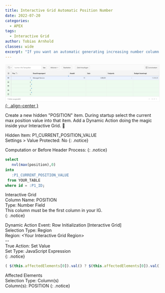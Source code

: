 ```yaml
---
title: Interactive Grid Automatic Position Number
date: 2022-07-20
categories:
  - APEX
tags:
  - Interactive Grid
author: Tobias Arnhold
classes: wide
excerpt: "If you want an automatic generating increasing number column in your interactive grid, follow these instrunctions"
---
```

[![automatic-position-number-in-interactive-grid](/assets/images/posts/2022-07-20-interactive-grid-automatic-position-number.png){: .align-center }](/assets/images/posts/2022-07-20-interactive-grid-automatic-position-number.png)

Create a new hidden "POSITION" item. During startup select the current max position value into that item. Add a Dynamic Action doing the magic inside your Interactive Grid. 🙂

Hidden Item: P1_CURRENT_POSITION_VALUE  
Settings > Value Protected: No
{: .notice}

Computation or Before Header Process:
{: .notice}
```sql
select 
   nvl(max(position),0)
into 
   :P1_CURRENT_POSITION_VALUE
 from YOUR_TABLE
where id = :P1_ID;
```

Interactive Grid  
Column Name: POSITION  
Type: Number Field  
This column must be the first column in your IG.  
{: .notice}

Dynamic Action Event: Row Initialization [Interactive Grid]  
Selection Type: Region  
Region: \<Your Interactive Grid Region>  
\-\-  
True Action: Set Value   
Set Type: JavaScript Expression  
{: .notice}
```js
( $(this.affectedElements[0]).val() ? $(this.affectedElements[0]).val() : $('#P1_CURRENT_POSITION_VALUE').val(parseInt($('#P1_CURRENT_POSITION_VALUE').val(),10)+1).val() )
```
Affected Elements  
Selection Type: Column(s)  
Column(s): POSITION
{: .notice}